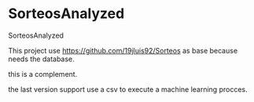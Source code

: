 # SorteosAnalyzed
SorteosAnalyzed

This project use https://github.com/19jluis92/Sorteos as base because needs the database.

this is a complement.

the last version support use a csv to execute a machine 
learning procces.